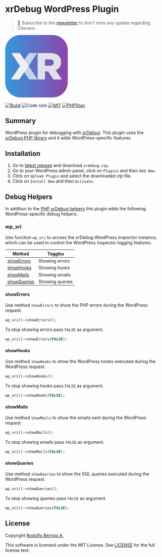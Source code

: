 # xrDebug WordPress Plugin

> 🔔 Subscribe to the [newsletter](https://chv.to/chevere-newsletter) to don't miss any update regarding Chevere.

<a href="https://xrdebug.com"><img alt="xrDebug" src="xr.svg" width="40%"></a>

[![Build](https://img.shields.io/github/actions/workflow/status/xrdebug/wordpress/deploy-for-wordpress.yml?style=flat-square)](https://github.com/xrdebug/xrdebug/actions)
![Code size](https://img.shields.io/github/languages/code-size/xrdebug/wordpress?style=flat-square)
[![MIT](https://img.shields.io/github/license/xrdebug/wordpress?style=flat-square&1721160499522)](LICENSE)
[![PHPStan](https://img.shields.io/badge/PHPStan-level%209-blueviolet?style=flat-square)](https://phpstan.org/)

## Summary

WordPress plugin for debugging with [xrDebug](https://xrdebug.com). This plugin uses the [xrDebug PHP library](https://github.com/xrdebug/php) and it adds WordPress-specific features.

## Installation

1. Go to [latest release](https://github.com/xrdebug/wordpress/releases/latest) and download `xrdebug.zip`.
2. Go to your WordPress admin panel, click on `Plugins` and then `Add New`.
3. Click on `Upload Plugin` and select the downloaded zip file.
4. Click on `Install Now` and then `Activate`.

## Debug Helpers

In addition to the [PHP xrDebug helpers](https://github.com/xrdebug/php?tab=readme-ov-file#debug-helpers) this plugin adds the following WordPress-specific debug helpers.

### wp_xri

Use function `wp_xri` to access the xrDebug WordPress inspector instance, which can be used to control the WordPress inspector logging features.

| Method                      | Toggles         |
| --------------------------- | --------------- |
| [showErrors](#showerrors)   | Showing errors  |
| [showHooks](#showhooks)     | Showing hooks   |
| [showMails](#showmails)     | Showing emails  |
| [showQueries](#showqueries) | Showing queries |

#### showErrors

Use method `showErrors` to show the PHP errors during the WordPress request.

```php
wp_xri()->showErrors();
```

To stop showing errors pass `FALSE` as argument.

```php
wp_xri()->showErrors(FALSE);
```

#### showHooks

Use method `showHooks` to show the WordPress hooks executed during the WordPress request.

```php
wp_xri()->showHooks();
```

To stop showing hooks pass `FALSE` as argument.

```php
wp_xri()->showHooks(FALSE);
```

#### showMails

Use method `showMails` to show the emails sent during the WordPress request.

```php
wp_xri()->showMails();
```

To stop showing emails pass `FALSE` as argument.

```php
wp_xri()->showMails(FALSE);
```

#### showQueries

Use method `showQueries` to show the SQL queries executed during the WordPress request.

```php
wp_xri()->showQueries();
```

To stop showing queries pass `FALSE` as argument.

```php
wp_xri()->showQueries(FALSE);
```

## License

Copyright [Rodolfo Berrios A.](https://rodolfoberrios.com/)

This software is licensed under the MIT License. See [LICENSE](LICENSE) for the full license text.
